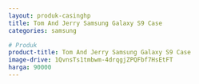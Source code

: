 ```yaml
---
layout: produk-casinghp
title: Tom And Jerry Samsung Galaxy S9 Case
categories: samsung

# Produk
product-title: Tom And Jerry Samsung Galaxy S9 Case
image-drive: 1QvnsTs1tmbwm-4drqgjZPQFbf7HsEtFT
harga: 90000
---
```

